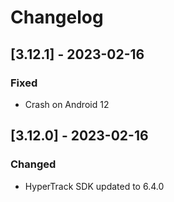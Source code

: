 # Changelog


## [3.12.1] - 2023-02-16

### Fixed

- Crash on Android 12

## [3.12.0] - 2023-02-16

### Changed

- HyperTrack SDK updated to 6.4.0
